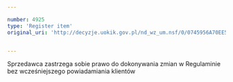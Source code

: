```yaml
---

number: 4925
type: 'Register item'
original_uri: 'http://decyzje.uokik.gov.pl/nd_wz_um.nsf/0/0745956A70EE5B9DC1257B8D004056E0?OpenDocument'


---
```


Sprzedawca zastrzega sobie prawo do dokonywania zmian w Regulaminie bez wcześniejszego powiadamiania klientów
